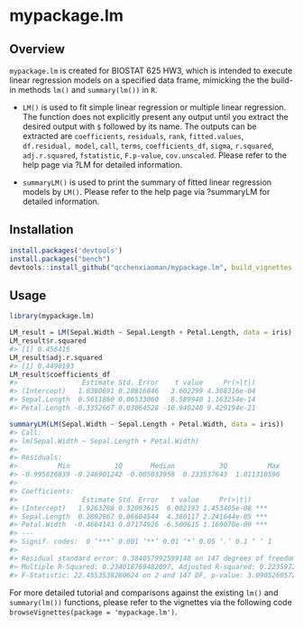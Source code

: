 # mypackage.lm

## Overview
`mypackage.lm` is created for BIOSTAT 625 HW3, which is intended to execute linear regression models on a specified data frame, 
mimicking the the build-in methods `lm()` and  `summary(lm())` in `R`. 

- `LM()` is used to fit simple linear regression or multiple linear regression. 
The function does not explicitly present any output until you extract the desired output with `$` followed by its name. 
The outputs can be extracted are 
`coefficients`, `residuals`, `rank`, `fitted.values`, `df.residual, model`, `call`, `terms`, 
`coefficients_df`, `sigma`, `r.squared`, `adj.r.squared`, `fstatistic`, `F.p-value`, `cov.unscaled`. 
Please refer to the help page via ?LM for detailed information.


- `summaryLM()` is used to print the summary of fitted linear regression models by `LM()`. 
Please refer to the help page via ?summaryLM for detailed information.


## Installation
```r
install.packages('devtools')
install.packages("bench")
devtools::install_github("qcchenxiaoman/mypackage.lm", build_vignettes = T)
```

## Usage

```r
library(mypackage.lm)

LM_result = LM(Sepal.Width ~ Sepal.Length + Petal.Length, data = iris)
LM_result$r.squared
#> [1] 0.456415
LM_result$adj.r.squared
#> [1] 0.4490193
LM_result$coefficients_df
#>                Estimate Std. Error    t value     Pr(>|t|)
#> (Intercept)   1.0380691 0.28816846   3.602299 4.308316e-04
#> Sepal.Length  0.5611860 0.06533060   8.589940 1.163254e-14
#> Petal.Length -0.3352667 0.03064528 -10.940240 9.429194e-21

summaryLM(LM(Sepal.Width ~ Sepal.Length + Petal.Width, data = iris))
#> Call: 
#> lm(Sepal.Width ~ Sepal.Length + Petal.Width)
#>  
#> Residuals: 
#>          Min           1Q       Median           3Q          Max 
#> -0.995626839 -0.246901242 -0.005033958  0.233537643  1.011310596 
#> 
#> Coefficients: 
#>                Estimate Std. Error   t value     Pr(>|t|)    
#> (Intercept)   1.9263208 0.32093615  6.002193 1.453405e-08 ***
#> Sepal.Length  0.2892867 0.06604544  4.380117 2.241644e-05 ***
#> Petal.Width  -0.4664143 0.07174926 -6.500615 1.169070e-09 ***
#> ---
#> Signif. codes:  0 ‘***’ 0.001 ‘**’ 0.01 ‘*’ 0.05 ‘.’ 0.1 ‘ ’ 1 
#> 
#> Residual standard error: 0.384057992599148 on 147 degrees of freedom 
#> Multiple R-Squared: 0.234018769482097, Adjusted R-squared: 0.223597256141718
#> F-Statistic: 22.4553538280624 on 2 and 147 DF, p-value: 3.09052605729221e-09
```

For more detailed tutorial and comparisons against the existing `lm()` and `summary(lm())` functions, 
please refer to the vignettes via the following code `browseVignettes(package = 'mypackage.lm')`.
